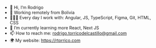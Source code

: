 - 👋 Hi, I’m Rodrigo
- 📍 Working remotely from Bolivia
- 👨🏻‍💻 Every day I work with: Angular, JS, TypeScript, Figma, Git, HTML, CSS
- 🌱 I’m currently learning more React, Next JS
- 📫 How to reach me: rodrigo.torricodelcastillo@gmail.com
- 🌍 My website: https://rtorrico.com

<!---
rtorricodev/rtorricodev is a ✨ special ✨ repository because its `README.md` (this file) appears on your GitHub profile.
You can click the Preview link to take a look at your changes.
--->
